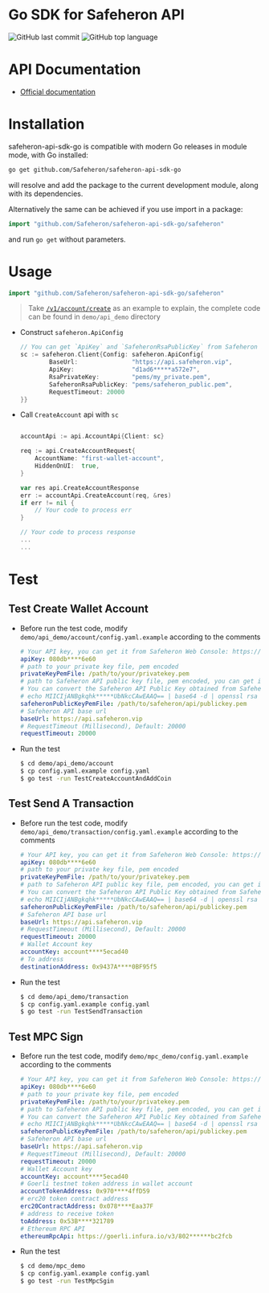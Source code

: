 # Go SDK for Safeheron API

![GitHub last commit](https://img.shields.io/github/last-commit/Safeheron/safeheron-api-sdk-go)
![GitHub top language](https://img.shields.io/github/languages/top/Safeheron/safeheron-api-sdk-go?color=red)

# API Documentation
- [Official documentation](https://docs.safeheron.com/api/index.html)

# Installation

safeheron-api-sdk-go is compatible with modern Go releases in module mode, with Go installed:

```bash
go get github.com/Safeheron/safeheron-api-sdk-go
```

will resolve and add the package to the current development module, along with its dependencies.

Alternatively the same can be achieved if you use import in a package:

```go
import "github.com/Safeheron/safeheron-api-sdk-go/safeheron"
```

and run `go get` without parameters.

# Usage
```go
import "github.com/Safeheron/safeheron-api-sdk-go/safeheron"
```

> Take [`/v1/account/create`](https://docs.safeheron.com/api/index.html) as an example to explain, the complete code can be found in `demo/api_demo` directory

* Construct `safeheron.ApiConfig` 
    ```go
    // You can get `ApiKey` and `SafeheronRsaPublicKey` from Safeheron Web Console: https://www.safeheron.com/console.
    sc := safeheron.Client{Config: safeheron.ApiConfig{
            BaseUrl:               "https://api.safeheron.vip",
            ApiKey:                "d1ad6*****a572e7",
            RsaPrivateKey:         "pems/my_private.pem",
            SafeheronRsaPublicKey: "pems/safeheron_public.pem",
            RequestTimeout: 20000
    }}
    ```
* Call `CreateAccount` api with `sc`
    ```go

    accountApi := api.AccountApi{Client: sc}

    req := api.CreateAccountRequest{
		AccountName: "first-wallet-account",
		HiddenOnUI:  true,
	}

    var res api.CreateAccountResponse
    err := accountApi.CreateAccount(req, &res)
    if err != nil {
        // Your code to process err
    }

    // Your code to process response
    ...
    ...
    ```

# Test

## Test Create Wallet Account
* Before run the test code, modify `demo/api_demo/account/config.yaml.example` according to the comments
    ```yaml
    # Your API key, you can get it from Safeheron Web Console: https://www.safeheron.com/console.
    apiKey: 080db****6e60
    # path to your private key file, pem encoded
    privateKeyPemFile: /path/to/your/privatekey.pem
    # path to Safeheron API public key file, pem encoded, you can get it from Safeheron Web Console: https://www.safeheron.com/console.
    # You can convert the Safeheron API Public Key obtained from Safeheron Web Console to PEM format with openssl: 
    # echo MIICIjANBgkqhk*****UbNkcCAwEAAQ== | base64 -d | openssl rsa -pubin -inform DER -outform PEM -out /path/to/safeheron/api/publickey.pem
    safeheronPublicKeyPemFile: /path/to/safeheron/api/publickey.pem
    # Safeheron API base url
    baseUrl: https://api.safeheron.vip
    # RequestTimeout (Millisecond), Default: 20000
    requestTimeout: 20000
    ```
* Run the test
    ```bash
    $ cd demo/api_demo/account
    $ cp config.yaml.example config.yaml
    $ go test -run TestCreateAccountAndAddCoin
    ```

## Test Send A Transaction
* Before run the test code, modify `demo/api_demo/transaction/config.yaml.example` according to the comments
    ```yaml
    # Your API key, you can get it from Safeheron Web Console: https://www.safeheron.com/console.
    apiKey: 080db****6e60
    # path to your private key file, pem encoded
    privateKeyPemFile: /path/to/your/privatekey.pem
    # path to Safeheron API public key file, pem encoded, you can get it from Safeheron Web Console: https://www.safeheron.com/console.
    # You can convert the Safeheron API Public Key obtained from Safeheron Web Console to PEM format with openssl: 
    # echo MIICIjANBgkqhk*****UbNkcCAwEAAQ== | base64 -d | openssl rsa -pubin -inform DER -outform PEM -out /path/to/safeheron/api/publickey.pem
    safeheronPublicKeyPemFile: /path/to/safeheron/api/publickey.pem
    # Safeheron API base url
    baseUrl: https://api.safeheron.vip
    # RequestTimeout (Millisecond), Default: 20000
    requestTimeout: 20000
    # Wallet Account key
    accountKey: account****5ecad40
    # To address
    destinationAddress: 0x9437A****0BF95f5
    ```
* Run the test
    ```bash
    $ cd demo/api_demo/transaction
    $ cp config.yaml.example config.yaml
    $ go test -run TestSendTransaction
    ```

## Test MPC Sign
* Before run the test code, modify `demo/mpc_demo/config.yaml.example` according to the comments
    ```yaml
    # Your API key, you can get it from Safeheron Web Console: https://www.safeheron.com/console.
    apiKey: 080db****6e60
    # path to your private key file, pem encoded
    privateKeyPemFile: /path/to/your/privatekey.pem
    # path to Safeheron API public key file, pem encoded, you can get it from Safeheron Web Console: https://www.safeheron.com/console.
    # You can convert the Safeheron API Public Key obtained from Safeheron Web Console to PEM format with openssl: 
    # echo MIICIjANBgkqhk*****UbNkcCAwEAAQ== | base64 -d | openssl rsa -pubin -inform DER -outform PEM -out /path/to/safeheron/api/publickey.pem
    safeheronPublicKeyPemFile: /path/to/safeheron/api/publickey.pem
    # Safeheron API base url
    baseUrl: https://api.safeheron.vip
    # RequestTimeout (Millisecond), Default: 20000
    requestTimeout: 20000
    # Wallet Account key
    accountKey: account****5ecad40
    # Goerli testnet token address in wallet account
    accountTokenAddress: 0x970****4ffD59
    # erc20 token contract address
    erc20ContractAddress: 0x078****Eaa37F
    # address to receive token
    toAddress: 0x53B****321789
    # Ethereum RPC API
    ethereumRpcApi: https://goerli.infura.io/v3/802******bc2fcb
    ```

* Run the test
    ```bash
    $ cd demo/mpc_demo
    $ cp config.yaml.example config.yaml
    $ go test -run TestMpcSgin
    ```
